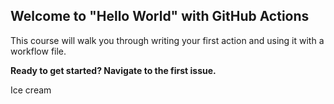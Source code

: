 ## Welcome to "Hello World" with GitHub Actions

This course will walk you through writing your first action and using it with a workflow file. 

**Ready to get started? Navigate to the first issue.**

Ice cream


